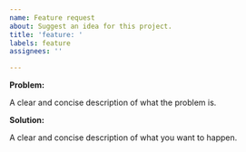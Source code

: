 ```yaml
---
name: Feature request
about: Suggest an idea for this project.
title: 'feature: '
labels: feature
assignees: ''

---
```


**Problem:**

A clear and concise description of what the problem is.


**Solution:**

A clear and concise description of what you want to happen.
